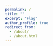 ```yaml
---
permalink: /
title: ""
excerpt: "Flag"
author_profile: true
redirect_from: 
  - /about/
  - /about.html
---
```






 
































